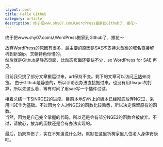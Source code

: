 ```yaml
---
layout: post
title: Hello Github
category: article
description: 终于把www.shy07.com从WordPress搬家到Github了，撒花～
---
```


终于把www.shy07.com从WordPress搬家到Github了，撒花～  

放弃WordPress的原因有很多，最主要的原因是SAE不支持未备案的域名直接解析到新浪ip，天朝特色你懂的。  
然后就是Github是静态页面，比动态页面还要快不少，so WordPress for SAE 再见。  

目前我只挑了部分文章搬运过来，url保持不变。剩下的文章可以访问[旧站][]来浏览。
由于Github是静态的，所以评论没办法直接搬过来。也没有用Disqus的打算，所以先这么着，等有时间了用sae写一个插件试试。  

接着总结一下SINRGE2的进度。目前本地SVN上的版本已经彻底放弃NGE2，采用HGE作为基础。不过因为个人对NGE2的函数比较熟悉，所以决定保留原有的函数。  
当然，因为是自己完全掌握的代码，所以还是会有部分NGE2的函数会被放弃。不过，请放心，放弃的函数还是会有办法实现的。  

最后，奶奶摔伤了，实在不知道说什么好。默默在这里祈祷家里几位老人身体安康吧。

[旧站]:   http://2.shy07.sinaapp.com  "旧站"